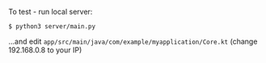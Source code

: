 To test - run local server:

```
$ python3 server/main.py
```

...and edit `app/src/main/java/com/example/myapplication/Core.kt` (change
192.168.0.8 to your IP)
